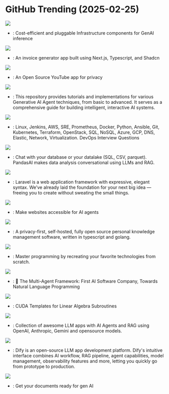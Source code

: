 # GitHub Trending (2025-02-25)

![](https://img.shields.io/badge/Jupyter%20Notebook-New%20880-green?style=flat-square&logo=appveyor)
- [](https://github.comundefined): Cost-efficient and pluggable Infrastructure components for GenAI inference

![](https://img.shields.io/badge/TypeScript-New%20416-green?style=flat-square&logo=appveyor)
- [](https://github.comundefined): An invoice generator app built using Next.js, Typescript, and Shadcn

![](https://img.shields.io/badge/JavaScript-New%20581-green?style=flat-square&logo=appveyor)
- [](https://github.comundefined): An Open Source YouTube app for privacy

![](https://img.shields.io/badge/Jupyter%20Notebook-New%20132-green?style=flat-square&logo=appveyor)
- [](https://github.comundefined): This repository provides tutorials and implementations for various Generative AI Agent techniques, from basic to advanced. It serves as a comprehensive guide for building intelligent, interactive AI systems.

![](https://img.shields.io/badge/Python-New%20629-green?style=flat-square&logo=appveyor)
- [](https://github.comundefined): Linux, Jenkins, AWS, SRE, Prometheus, Docker, Python, Ansible, Git, Kubernetes, Terraform, OpenStack, SQL, NoSQL, Azure, GCP, DNS, Elastic, Network, Virtualization. DevOps Interview Questions

![](https://img.shields.io/badge/Python-New%20350-green?style=flat-square&logo=appveyor)
- [](https://github.comundefined): Chat with your database or your datalake (SQL, CSV, parquet). PandasAI makes data analysis conversational using LLMs and RAG.

![](https://img.shields.io/badge/Blade-New%20140-green?style=flat-square&logo=appveyor)
- [](https://github.comundefined): Laravel is a web application framework with expressive, elegant syntax. We’ve already laid the foundation for your next big idea — freeing you to create without sweating the small things.

![](https://img.shields.io/badge/Python-New%20683-green?style=flat-square&logo=appveyor)
- [](https://github.comundefined): Make websites accessible for AI agents

![](https://img.shields.io/badge/TypeScript-New%20857-green?style=flat-square&logo=appveyor)
- [](https://github.comundefined): A privacy-first, self-hosted, fully open source personal knowledge management software, written in typescript and golang.

![](https://img.shields.io/badge/Markdown-New%20883-green?style=flat-square&logo=appveyor)
- [](https://github.comundefined): Master programming by recreating your favorite technologies from scratch.

![](https://img.shields.io/badge/Python-New%20186-green?style=flat-square&logo=appveyor)
- [](https://github.comundefined): 🌟 The Multi-Agent Framework: First AI Software Company, Towards Natural Language Programming

![](https://img.shields.io/badge/C%2B%2B-New%20130-green?style=flat-square&logo=appveyor)
- [](https://github.comundefined): CUDA Templates for Linear Algebra Subroutines

![](https://img.shields.io/badge/Python-New%20383-green?style=flat-square&logo=appveyor)
- [](https://github.comundefined): Collection of awesome LLM apps with AI Agents and RAG using OpenAI, Anthropic, Gemini and opensource models.

![](https://img.shields.io/badge/TypeScript-New%20671-green?style=flat-square&logo=appveyor)
- [](https://github.comundefined): Dify is an open-source LLM app development platform. Dify's intuitive interface combines AI workflow, RAG pipeline, agent capabilities, model management, observability features and more, letting you quickly go from prototype to production.

![](https://img.shields.io/badge/Python-New%20197-green?style=flat-square&logo=appveyor)
- [](https://github.comundefined): Get your documents ready for gen AI

